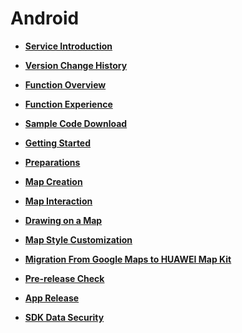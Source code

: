 # Android<a name="EN-US_TOPIC_0000001145723501"></a>

-   **[Service Introduction](android-sdk-brief-introduction.md)**  

-   **[Version Change History](android-sdk-version-change-history.md)**  

-   **[Function Overview](android-sdk-overview.md)**  

-   **[Function Experience](android-sdk-experience.md)**  

-   **[Sample Code Download](android-sdk-sample-code.md)**  

-   **[Getting Started](android-sdk-use.md)**  

-   **[Preparations](android-sdk-getting-started.md)**  

-   **[Map Creation](android-sdk-map-creation.md)**  

-   **[Map Interaction](android-sdk-map-interaction.md)**  

-   **[Drawing on a Map](android-sdk-drawing-map.md)**  

-   **[Map Style Customization](android-sdk-map-style-customization.md)**  

-   **[Migration From Google Maps to HUAWEI Map Kit](google-maps-to-map-kit.md)**  

-   **[Pre-release Check](pre-release-check.md)**  

-   **[App Release](app-release.md)**  

-   **[SDK Data Security](sdk-data-security.md)**  


